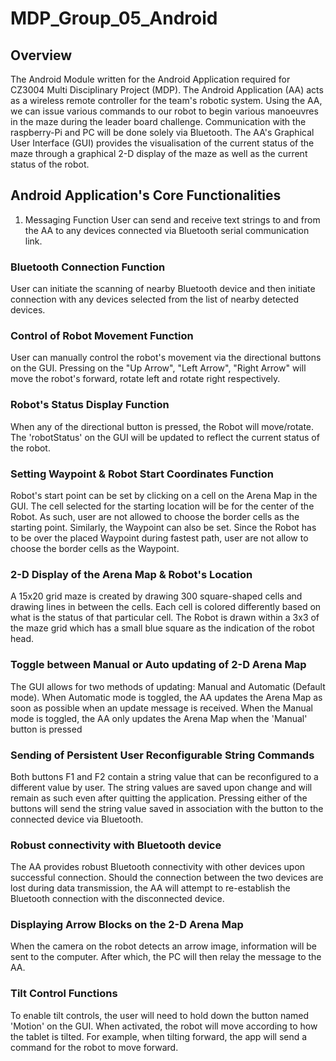 # MDP_Group_05_Android
## Overview
The Android Module written for the Android Application required for CZ3004 Multi Disciplinary Project (MDP).
The Android Application (AA) acts as a wireless remote controller for the team's robotic system. Using the AA, we can issue various commands to our robot to begin various manoeuvres in the maze during the leader board challenge. Communication with the raspberry-Pi and PC will be done solely via Bluetooth.
The AA's Graphical User Interface (GUI) provides the visualisation of the current status of the maze through a graphical 2-D display of the maze as well as the current status of the robot.
 
## Android Application's Core Functionalities
1. Messaging Function
User can send and receive text strings to and from the AA to any devices connected via Bluetooth serial communication link.

### Bluetooth Connection Function
User can initiate the scanning of nearby Bluetooth device and then initiate connection with any devices selected from the list of nearby detected devices. 
 
### Control of Robot Movement Function
User can manually control the robot's movement via the directional buttons on the GUI. Pressing on the "Up Arrow", "Left Arrow", "Right Arrow" will move the robot's forward, rotate left and rotate right respectively.

### Robot's Status Display Function
When any of the directional button is pressed, the Robot will move/rotate. The 'robotStatus' on the GUI will be updated to reflect the current status of the robot.

### Setting Waypoint & Robot Start Coordinates Function
Robot's start point can be set by clicking on a cell on the Arena Map in the GUI. The cell selected for the starting location will be for the center of the Robot. As such, user are not allowed to choose the border cells as the starting point. Similarly, the Waypoint can also be set. Since the Robot has to be over the placed Waypoint during fastest path, user are not allow to choose the border cells as the Waypoint.

### 2-D Display of  the Arena Map & Robot's Location
A 15x20 grid maze is created by drawing 300 square-shaped cells and drawing lines in between the cells. Each cell is colored differently based on what is the status of that particular cell. The Robot is drawn within a 3x3 of the maze grid which has a small blue square as the indication of the robot head.

### Toggle between Manual or Auto updating of 2-D Arena Map
The GUI allows for two methods of updating: Manual and Automatic (Default mode). When Automatic mode is toggled, the AA updates the Arena Map as soon as possible when an update message is received. When the Manual mode is toggled, the AA only updates the Arena Map when the 'Manual' button is pressed

### Sending of Persistent User Reconfigurable String Commands 
Both buttons F1 and F2 contain a string value that can be reconfigured to a different value by user. The string values are saved upon change and will remain as such even after quitting the application. Pressing either of the buttons will send the string value saved in association with the button to the connected device via Bluetooth.

### Robust connectivity with Bluetooth device
The AA provides robust Bluetooth connectivity with other devices upon successful connection. Should the connection between the two devices are lost during data transmission, the AA will attempt to re-establish the Bluetooth connection with the disconnected device.

### Displaying Arrow Blocks on the 2-D Arena Map
When the camera on the robot detects an arrow image, information will be sent to the computer. After which, the PC will then relay the message to the AA.

### Tilt Control Functions
To enable tilt controls, the user will need to hold down the button named 'Motion' on the GUI. When activated, the robot will move according to how the tablet is tilted. For example, when tilting forward, the app will send a command for the robot to move forward.
